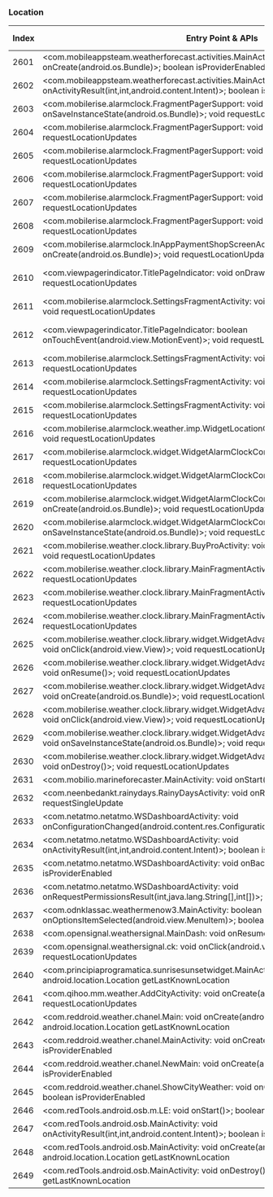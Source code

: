 ### Location
| Index | Entry Point & APIs | Screen shot | Resource id | Label |
| ------------- | ------------- | ------------- |-------------|-------------|
| 2601 | <com.mobileappsteam.weatherforecast.activities.MainActivity: void onCreate(android.os.Bundle)>; boolean isProviderEnabled | ![](D:\COSMOS\output\py\Play_win8\Weather\com.mobileappsteam.weatherforecast\com.mobileappsteam.weatherforecast.activities.MainActivity.png) |  | |
| 2602 | <com.mobileappsteam.weatherforecast.activities.MainActivity: void onActivityResult(int,int,android.content.Intent)>; boolean isProviderEnabled | ![](D:\COSMOS\output\py\Play_win8\Weather\com.mobileappsteam.weatherforecast\com.mobileappsteam.weatherforecast.activities.MainActivity.png) |  | |
| 2603 | <com.mobilerise.alarmclock.FragmentPagerSupport: void onSaveInstanceState(android.os.Bundle)>; void requestLocationUpdates | ![](D:\COSMOS\output\py\Play_win8\Weather\com.mobilerise.alarmclock\com.mobilerise.alarmclock.FragmentPagerSupport.png) |  | |
| 2604 | <com.mobilerise.alarmclock.FragmentPagerSupport: void onResume()>; void requestLocationUpdates | ![](D:\COSMOS\output\py\Play_win8\Weather\com.mobilerise.alarmclock\com.mobilerise.alarmclock.FragmentPagerSupport.png) |  | |
| 2605 | <com.mobilerise.alarmclock.FragmentPagerSupport: void onDestroy()>; void requestLocationUpdates | ![](D:\COSMOS\output\py\Play_win8\Weather\com.mobilerise.alarmclock\com.mobilerise.alarmclock.FragmentPagerSupport.png) |  | |
| 2606 | <com.mobilerise.alarmclock.FragmentPagerSupport: void onStop()>; void requestLocationUpdates | ![](D:\COSMOS\output\py\Play_win8\Weather\com.mobilerise.alarmclock\com.mobilerise.alarmclock.FragmentPagerSupport.png) |  | |
| 2607 | <com.mobilerise.alarmclock.FragmentPagerSupport: void onBackPressed()>; void requestLocationUpdates | ![](D:\COSMOS\output\py\Play_win8\Weather\com.mobilerise.alarmclock\com.mobilerise.alarmclock.FragmentPagerSupport.png) |  | |
| 2608 | <com.mobilerise.alarmclock.FragmentPagerSupport: void onStart()>; void requestLocationUpdates | ![](D:\COSMOS\output\py\Play_win8\Weather\com.mobilerise.alarmclock\com.mobilerise.alarmclock.FragmentPagerSupport.png) |  | |
| 2609 | <com.mobilerise.alarmclock.InAppPaymentShopScreenActivityKindleVersion: void onCreate(android.os.Bundle)>; void requestLocationUpdates | ![](D:\COSMOS\output\py\Play_win8\Weather\com.mobilerise.alarmclock\com.mobilerise.alarmclock.InAppPaymentShopScreenActivityKindleVersion.png) |  | |
| 2610 | <com.viewpagerindicator.TitlePageIndicator: void onDraw(android.graphics.Canvas)>; void requestLocationUpdates | ![](D:\COSMOS\output\py\Play_win8\Weather\com.mobilerise.alarmclock\com.mobilerise.alarmclock.SettingsFragmentActivity.png) | {'2131296727': <sensitive_component.SensitiveComponent.SensitiveView object at 0x0000026CFFBBE588>} | |
| 2611 | <com.mobilerise.alarmclock.SettingsFragmentActivity: void onCreate(android.os.Bundle)>; void requestLocationUpdates | ![](D:\COSMOS\output\py\Play_win8\Weather\com.mobilerise.alarmclock\com.mobilerise.alarmclock.SettingsFragmentActivity.png) |  | |
| 2612 | <com.viewpagerindicator.TitlePageIndicator: boolean onTouchEvent(android.view.MotionEvent)>; void requestLocationUpdates | ![](D:\COSMOS\output\py\Play_win8\Weather\com.mobilerise.alarmclock\com.mobilerise.alarmclock.SettingsFragmentActivity.png) | {'2131296727': <sensitive_component.SensitiveComponent.SensitiveView object at 0x0000026CFFBBEF60>} | |
| 2613 | <com.mobilerise.alarmclock.SettingsFragmentActivity: void onStart()>; void requestLocationUpdates | ![](D:\COSMOS\output\py\Play_win8\Weather\com.mobilerise.alarmclock\com.mobilerise.alarmclock.SettingsFragmentActivity.png) |  | |
| 2614 | <com.mobilerise.alarmclock.SettingsFragmentActivity: void onStop()>; void requestLocationUpdates | ![](D:\COSMOS\output\py\Play_win8\Weather\com.mobilerise.alarmclock\com.mobilerise.alarmclock.SettingsFragmentActivity.png) |  | |
| 2615 | <com.mobilerise.alarmclock.SettingsFragmentActivity: void onResume()>; void requestLocationUpdates | ![](D:\COSMOS\output\py\Play_win8\Weather\com.mobilerise.alarmclock\com.mobilerise.alarmclock.SettingsFragmentActivity.png) |  | |
| 2616 | <com.mobilerise.alarmclock.weather.imp.WidgetLocationConfigureActivity: void onStop()>; void requestLocationUpdates | ![](D:\COSMOS\output\py\Play_win8\Weather\com.mobilerise.alarmclock\com.mobilerise.alarmclock.weather.imp.WidgetLocationConfigureActivity.png) |  | |
| 2617 | <com.mobilerise.alarmclock.widget.WidgetAlarmClockConfigure: void onResume()>; void requestLocationUpdates | ![](D:\COSMOS\output\py\Play_win8\Weather\com.mobilerise.alarmclock\com.mobilerise.alarmclock.widget.WidgetAlarmClockConfigure.png) |  | |
| 2618 | <com.mobilerise.alarmclock.widget.WidgetAlarmClockConfigure: void onDestroy()>; void requestLocationUpdates | ![](D:\COSMOS\output\py\Play_win8\Weather\com.mobilerise.alarmclock\com.mobilerise.alarmclock.widget.WidgetAlarmClockConfigure.png) |  | |
| 2619 | <com.mobilerise.alarmclock.widget.WidgetAlarmClockConfigure: void onCreate(android.os.Bundle)>; void requestLocationUpdates | ![](D:\COSMOS\output\py\Play_win8\Weather\com.mobilerise.alarmclock\com.mobilerise.alarmclock.widget.WidgetAlarmClockConfigure.png) |  | |
| 2620 | <com.mobilerise.alarmclock.widget.WidgetAlarmClockConfigure: void onSaveInstanceState(android.os.Bundle)>; void requestLocationUpdates | ![](D:\COSMOS\output\py\Play_win8\Weather\com.mobilerise.alarmclock\com.mobilerise.alarmclock.widget.WidgetAlarmClockConfigure.png) |  | |
| 2621 | <com.mobilerise.weather.clock.library.BuyProActivity: void onCreate(android.os.Bundle)>; void requestLocationUpdates | ![](D:\COSMOS\output\py\Play_win8\Weather\com.mobilerise.weatherriseclock\com.mobilerise.weather.clock.library.BuyProActivity.png) |  | |
| 2622 | <com.mobilerise.weather.clock.library.MainFragmentActivity: void onDestroy()>; void requestLocationUpdates | ![](D:\COSMOS\output\py\Play_win8\Weather\com.mobilerise.weatherriseclock\com.mobilerise.weather.clock.library.MainFragmentActivity.png) |  | |
| 2623 | <com.mobilerise.weather.clock.library.MainFragmentActivity: void onStop()>; void requestLocationUpdates | ![](D:\COSMOS\output\py\Play_win8\Weather\com.mobilerise.weather.clock.free\com.mobilerise.weather.clock.library.MainFragmentActivity.png) |  | |
| 2624 | <com.mobilerise.weather.clock.library.MainFragmentActivity: void onStart()>; void requestLocationUpdates | ![](D:\COSMOS\output\py\Play_win8\Weather\com.mobilerise.weatherriseclock\com.mobilerise.weather.clock.library.MainFragmentActivity.png) |  | |
| 2625 | <com.mobilerise.weather.clock.library.widget.WidgetAdvancedConfigureFragmentActivity$8: void onClick(android.view.View)>; void requestLocationUpdates | ![](D:\COSMOS\output\py\Play_win8\Weather\com.mobilerise.weatherriseclock\com.mobilerise.weather.clock.library.widget.WidgetAdvancedConfigureFragmentActivity.png) |  | |
| 2626 | <com.mobilerise.weather.clock.library.widget.WidgetAdvancedConfigureFragmentActivity: void onResume()>; void requestLocationUpdates | ![](D:\COSMOS\output\py\Play_win8\Weather\com.mobilerise.weatherriseclock\com.mobilerise.weather.clock.library.widget.WidgetAdvancedConfigureFragmentActivity.png) |  | |
| 2627 | <com.mobilerise.weather.clock.library.widget.WidgetAdvancedConfigureFragmentActivity: void onCreate(android.os.Bundle)>; void requestLocationUpdates | ![](D:\COSMOS\output\py\Play_win8\Weather\com.mobilerise.weatherriseclock\com.mobilerise.weather.clock.library.widget.WidgetAdvancedConfigureFragmentActivity.png) |  | |
| 2628 | <com.mobilerise.weather.clock.library.widget.WidgetAdvancedConfigureFragmentActivity$7: void onClick(android.view.View)>; void requestLocationUpdates | ![](D:\COSMOS\output\py\Play_win8\Weather\com.mobilerise.weatherriseclock\com.mobilerise.weather.clock.library.widget.WidgetAdvancedConfigureFragmentActivity.png) |  | |
| 2629 | <com.mobilerise.weather.clock.library.widget.WidgetAdvancedConfigureFragmentActivity: void onSaveInstanceState(android.os.Bundle)>; void requestLocationUpdates | ![](D:\COSMOS\output\py\Play_win8\Weather\com.mobilerise.weatherriseclock\com.mobilerise.weather.clock.library.widget.WidgetAdvancedConfigureFragmentActivity.png) |  | |
| 2630 | <com.mobilerise.weather.clock.library.widget.WidgetAdvancedConfigureFragmentActivity: void onDestroy()>; void requestLocationUpdates | ![](D:\COSMOS\output\py\Play_win8\Weather\com.mobilerise.weatherriseclock\com.mobilerise.weather.clock.library.widget.WidgetAdvancedConfigureFragmentActivity.png) |  | |
| 2631 | <com.mobilio.marineforecaster.MainActivity: void onStart()>; boolean isProviderEnabled | ![](D:\COSMOS\output\py\Play_win8\Weather\com.mobilio.marineforecaster\com.mobilio.marineforecaster.MainActivity.png) |  | |
| 2632 | <com.neenbedankt.rainydays.RainyDaysActivity: void onResume()>; void requestSingleUpdate | ![](D:\COSMOS\output\py\Play_win8\Weather\com.neenbedankt.rainydays\com.neenbedankt.rainydays.RainyDaysActivity.png) |  | |
| 2633 | <com.netatmo.netatmo.WSDashboardActivity: void onConfigurationChanged(android.content.res.Configuration)>; boolean isProviderEnabled | ![](D:\COSMOS\output\py\Play_win8\Weather\com.netatmo.netatmo\com.netatmo.netatmo.WSDashboardActivity.png) |  | |
| 2634 | <com.netatmo.netatmo.WSDashboardActivity: void onActivityResult(int,int,android.content.Intent)>; boolean isProviderEnabled | ![](D:\COSMOS\output\py\Play_win8\Weather\com.netatmo.netatmo\com.netatmo.netatmo.WSDashboardActivity.png) |  | |
| 2635 | <com.netatmo.netatmo.WSDashboardActivity: void onBackPressed()>; boolean isProviderEnabled | ![](D:\COSMOS\output\py\Play_win8\Weather\com.netatmo.netatmo\com.netatmo.netatmo.WSDashboardActivity.png) |  | |
| 2636 | <com.netatmo.netatmo.WSDashboardActivity: void onRequestPermissionsResult(int,java.lang.String[],int[])>; boolean isProviderEnabled | ![](D:\COSMOS\output\py\Play_win8\Weather\com.netatmo.netatmo\com.netatmo.netatmo.WSDashboardActivity.png) |  | |
| 2637 | <com.odnklassac.weathermenow3.MainActivity: boolean onOptionsItemSelected(android.view.MenuItem)>; boolean isProviderEnabled | ![](D:\COSMOS\output\py\Play_win8\Weather\com.odnklassac.weathermenow3\com.odnklassac.weathermenow3.MainActivity.png) |  | |
| 2638 | <com.opensignal.weathersignal.MainDash: void onResume()>; void requestLocationUpdates | ![](D:\COSMOS\output\py\Play_win8\Weather\com.opensignal.weathersignal\com.opensignal.weathersignal.MainDash.png) |  | |
| 2639 | <com.opensignal.weathersignal.ck: void onClick(android.view.View)>; void requestLocationUpdates | ![](D:\COSMOS\output\py\Play_win8\Weather\com.opensignal.weathersignal\com.opensignal.weathersignal.Settings.png) |  | |
| 2640 | <com.principiaprogramatica.sunrisesunsetwidget.MainActivity: void onStart()>; android.location.Location getLastKnownLocation | ![](D:\COSMOS\output\py\Play_win8\Weather\com.principiaprogramatica.sunrisesunsetwidget\com.principiaprogramatica.sunrisesunsetwidget.MainActivity.png) |  | |
| 2641 | <com.qihoo.mm.weather.AddCityActivity: void onCreate(android.os.Bundle)>; void requestLocationUpdates | ![](D:\COSMOS\output\py\Play_win8\Weather\com.qihoo.mm.weather\com.qihoo.mm.weather.AddCityActivity.png) |  | |
| 2642 | <com.reddroid.weather.chanel.Main: void onCreate(android.os.Bundle)>; android.location.Location getLastKnownLocation | ![](D:\COSMOS\output\py\Play_win8\Weather\com.reddroid.weather.chanel\com.reddroid.weather.chanel.Main.png) |  | |
| 2643 | <com.reddroid.weather.chanel.MainActivity: void onCreate(android.os.Bundle)>; boolean isProviderEnabled | ![](D:\COSMOS\output\py\Play_win8\Weather\com.reddroid.weather.chanel\com.reddroid.weather.chanel.MainActivity.png) |  | |
| 2644 | <com.reddroid.weather.chanel.NewMain: void onCreate(android.os.Bundle)>; boolean isProviderEnabled | ![](D:\COSMOS\output\py\Play_win8\Weather\com.reddroid.weather.chanel\com.reddroid.weather.chanel.NewMain.png) |  | |
| 2645 | <com.reddroid.weather.chanel.ShowCityWeather: void onCreate(android.os.Bundle)>; boolean isProviderEnabled | ![](D:\COSMOS\output\py\Play_win8\Weather\com.reddroid.weather.chanel\com.reddroid.weather.chanel.ShowCityWeather.png) |  | |
| 2646 | <com.redTools.android.osb.m.LE: void onStart()>; boolean isProviderEnabled | ![](D:\COSMOS\output\py\Play_win8\Weather\com.redTools.osb\com.redTools.android.osb.m.LE.png) |  | |
| 2647 | <com.redTools.android.osb.MainActivity: void onActivityResult(int,int,android.content.Intent)>; boolean isProviderEnabled | ![](D:\COSMOS\output\py\Play_win8\Weather\com.redTools.osb\com.redTools.android.osb.MainActivity.png) |  | |
| 2648 | <com.redTools.android.osb.MainActivity: void onCreate(android.os.Bundle)>; android.location.Location getLastKnownLocation | ![](D:\COSMOS\output\py\Play_win8\Weather\com.redTools.osb\com.redTools.android.osb.MainActivity.png) |  | |
| 2649 | <com.redTools.android.osb.MainActivity: void onDestroy()>; android.location.Location getLastKnownLocation | ![](D:\COSMOS\output\py\Play_win8\Weather\com.redTools.osb\com.redTools.android.osb.MainActivity.png) |  | |
